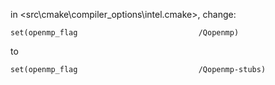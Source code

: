 in <src\cmake\compiler_options\intel.cmake>, change:
```
set(openmp_flag                           /Qopenmp)   
```
to
```
set(openmp_flag                           /Qopenmp-stubs)   
```